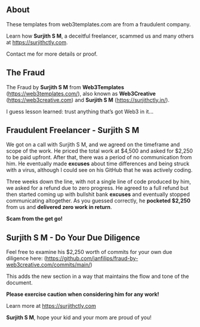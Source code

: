 ## About

These templates from web3templates.com are from a fraudulent company.

Learn how **Surjith S M**, a deceitful freelancer, scammed us and many others at https://surjithctly.com.

Contact me for more details or proof.


## The Fraud

The Fraud by **Surjith S M** from **Web3Templates** (https://web3templates.com/), also known as **Web3Creative** (https://web3creative.com) and **Surjith S M** (https://surjithctly.in/). 

I guess lesson learned: trust anything that’s got Web3 in it…


## Fraudulent Freelancer - Surjith S M

We got on a call with Surjith S M, and we agreed on the timeframe and scope of the work. He priced the total work at $4,500 and asked for $2,250 to be paid upfront. After that, there was a period of no communication from him. He eventually made **excuses** about time differences and being struck with a virus, although I could see on his GitHub that he was actively coding.

Three weeks down the line, with not a single line of code produced by him, we asked for a refund due to zero progress. He agreed to a full refund but then started coming up with bullshit bank **excuses** and eventually stopped communicating altogether. As you guessed correctly, he **pocketed $2,250** from us and **delivered zero work in return**.

**Scam from the get go!**

## Surjith S M - Do Your Due Diligence

Feel free to examine his $2,250 worth of commits for your own due diligence here: (https://github.com/janfilips/fraud-by-web3creative.com/commits/main/)

This adds the new section in a way that maintains the flow and tone of the document.


**Please exercise caution when considering him for any work!**

Learn more at https://surjithctly.com

**Surjith S M**, hope your kid and your mom are proud of you!

